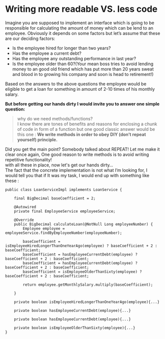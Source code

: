 # Writing more readable VS. less code

Imagine you are supposed to implement an interface which is going to be responsible for calculating the amount of money which can be lend to an employee. Obviously it depends on some factors but let’s assume that these are our deciding factors:

- Is the employee  hired for longer than two years?
- Has the employee a current debt?
- Has the employee any outstanding performance in last year?
- Is the employee older than 60?(Your mean boss tries to avoid lending money to an good old friend which has put more than 20 years sweat and blood in to growing his company and soon is head to retirement!)

Based on the answers to the above questions the employee would be eligible to get a loan for something in amount of 2-10 times of his monthly salary.

**But before getting our hands dirty I would invite you to answer one simple question:**
> why do we need methods/functions?  
I know there are tones of benefits and reasons for enclosing a chunk of code in form of a function but  one good classic answer would be this one :
**We write methods in order to obey DIY (don’t repeat yourself) principle.**

Did you get the main point? Somebody talked about REPEAT! Let me make it clear once again, One good reason to write methods is to avoid writing repetitive functionality!  
with all these in place, now let's get our hands dirty…  
The fact that the concrete implementation is not what I’m looking for, I would tell you that if It was my task, I would end up with something like these :
```
public class LoanServiceImpl implements LoanService {

    final BigDecimal baseCoefficient = 2;

    @Autowired
    private final EmployeeService employeeService;

    @Override
    public BigDecimal calculateLoan(@NotNull Long employeeNumber) {
        Employee employee = employeeService.findByEmployeeNumber(employeeNumber);

        baseCoefficient = isEmployeeHiredLongerThanOneYearAgo(employee) ? baseCoefficient + 2 : baseCoefficient;
        baseCoefficient = hasEmployeeCurrentDebt(employee) ? baseCoefficient + 2 : baseCoefficient;
        baseCoefficient = hasEmployeeCurrentDebt(employee) ? baseCoefficient + 2 : baseCoefficient;
        baseCoefficient = isEmployeeOlderThanSixty(employee) ? baseCoefficient + 2 : baseCoefficient;

        return employee.getMonthlySalary.multiply(baseCoefficient);

    }

    private boolean isEmployeeHiredLongerThanOneYearAgo(employee){...}

    private boolean hasEmployeeCurrentDebt(employee){...}

    private boolean hasEmployeeCurrentDebt(employee){...}

    private boolean isEmployeeOlderThanSixty(employee){...}
}

```
